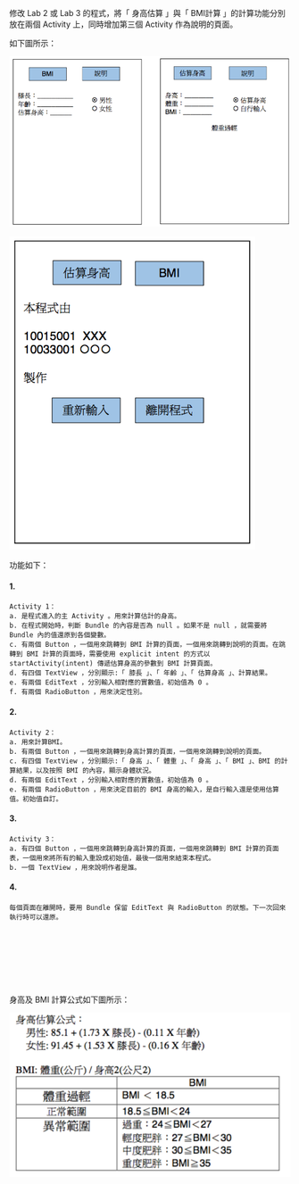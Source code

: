修改 Lab 2 或 Lab 3 的程式，將「 身高估算 」與「 BMI計算 」的計算功能分別放在兩個 Activity 上，同時增加第三個 Activity 作為說明的頁面。

如下圖所示：

![image](https://github.com/veryjimmy/android_lab5/blob/master/example1.png)

![image](https://github.com/veryjimmy/android_lab5/blob/master/example2.png)

功能如下：

#### 1. 
	Activity 1：
	a. 是程式進入的主 Activity 。用來計算估計的身高。
	b. 在程式開始時，判斷 Bundle 的內容是否為 null 。如果不是 null ，就需要將 Bundle 內的值還原到各個變數。
	c. 有兩個 Button ，一個用來跳轉到 BMI 計算的頁面，一個用來跳轉到說明的頁面。在跳轉到 BMI 計算的頁面時，需要使用 explicit intent 的方式以 startActivity(intent) 傳遞估算身高的參數到 BMI 計算頁面。
	d. 有四個 TextView ，分別顯示:「 膝長 」、「 年齡 」、「 估算身高 」、計算結果。
	e. 有兩個 EditText ，分別輸入相對應的實數值，初始值為 0 。
	f. 有兩個 RadioButton ，用來決定性別。
#### 2. 
	Activity 2：
	a. 用來計算BMI。
	b. 有兩個 Button ，一個用來跳轉到身高計算的頁面，一個用來跳轉到說明的頁面。
	c. 有四個 TextView ，分別顯示:「 身高 」、「 體重 」、「 身高 」、「 BMI 」、BMI 的計算結果，以及按照 BMI 的內容，顯示身體狀況。
	d. 有兩個 EditText ，分別輸入相對應的實數值，初始值為 0 。
	e. 有兩個 RadioButton ，用來決定目前的 BMI 身高的輸入，是自行輸入還是使用估算值。初始值自訂。
#### 3. 
	Activity 3：
	a. 有四個 Button ，一個用來跳轉到身高計算的頁面，一個用來跳轉到 BMI 計算的頁面表，一個用來將所有的輸入重設成初始值，最後一個用來結束本程式。
	b. 一個 TextView ，用來說明作者是誰。
#### 4. 
	每個頁面在離開時，要用 Bundle 保留 EditText 與 RadioButton 的狀態。下一次回來執行時可以還原。

<br/><br/><br/><br/><br/><br/>

身高及 BMI 計算公式如下圖所示：

![image](https://github.com/veryjimmy/android_lab2/blob/master/formula.png)